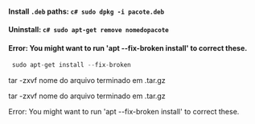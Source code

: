 #### Install `.deb` paths: ```c# sudo dpkg -i pacote.deb```
#### Uninstall: ```c# sudo apt-get remove nomedopacote ```

#### Error: You might want to run 'apt --fix-broken install' to correct these.
```c#
 sudo apt-get install --fix-broken
 ```

tar -zxvf  nome do arquivo terminado em .tar.gz

tar -zxvf  nome do arquivo terminado em .tar.gz

Error: You might want to run 'apt --fix-broken install' to correct these.




